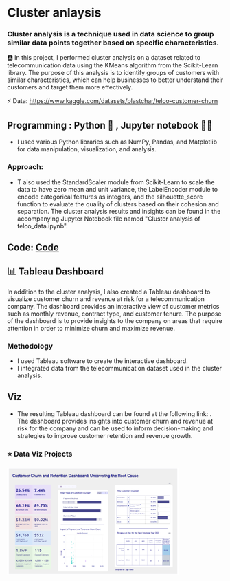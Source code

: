 # Cluster anlaysis
### Cluster analysis is a technique used in data science to group similar data points together based on specific characteristics.

🅰️ In this project, I performed cluster analysis on a dataset related to telecommunication data using the KMeans algorithm from the Scikit-Learn library.
The purpose of this analysis is to identify groups of customers with similar characteristics, which can help businesses to better understand their customers and target them more effectively.

⚡ Data: https://www.kaggle.com/datasets/blastchar/telco-customer-churn

## Programming : Python 🐍 , Jupyter notebook 👩‍💻
- I used various Python libraries such as NumPy, Pandas, and Matplotlib for data manipulation, visualization, and analysis.


### Approach:
- T also used the StandardScaler module from Scikit-Learn to scale the data to have zero mean and unit variance, the LabelEncoder module to encode categorical features as integers, and the silhouette_score function to evaluate the quality of clusters based on their cohesion and separation.
The cluster analysis results and insights can be found in the accompanying Jupyter Notebook file named "Cluster analysis of telco_data.ipynb".
## Code: [Code](https://github.com/jigarpatel931/Python-Projects/blob/main/Cluster%20analysis/Cluster%20analysis%20of%20telco_data.ipynb)

## 📊 Tableau Dashboard
In addition to the cluster analysis, I also created a Tableau dashboard to visualize customer churn and revenue at risk for a telecommunication company. The dashboard provides an interactive view of customer metrics such as monthly revenue, contract type, and customer tenure. The purpose of the dashboard is to provide insights to the company on areas that require attention in order to minimize churn and maximize revenue.

### Methodology
- I used Tableau software to create the interactive dashboard.
- I integrated data from the telecommunication dataset used in the cluster analysis.

## Viz
- The resulting Tableau dashboard can be found at the following link: . The dashboard provides insights into customer churn and revenue at risk for the company and can be used to inform decision-making and strategies to improve customer retention and revenue growth.
<h3 align="left">⭐ Data Viz Projects </h3>
<p align="left">
<a href="https://public.tableau.com/app/profile/jigarpatel136/viz/CustomerChurnRevenueatrisk/Dashboard2" target="_blank"><img align="center" src="https://github.com/jigarpatel931/Python-Projects/blob/main/Cluster%20analysis/Dashboard%202.png" alt="Tableau_porfolio" height="250" width="400" /></a>
